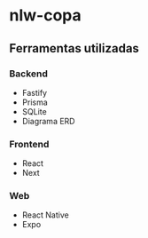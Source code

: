 # nlw-copa
 
 ## Ferramentas utilizadas

 ### Backend
 - Fastify
 - Prisma
 - SQLite
 - Diagrama ERD

### Frontend
- React
- Next

### Web
- React Native
- Expo
